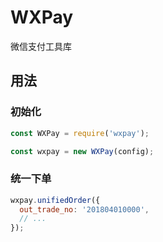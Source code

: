 # WXPay

微信支付工具库

## 用法

### 初始化

```js
const WXPay = require('wxpay');

const wxpay = new WXPay(config);
```

### 统一下单

```js
wxpay.unifiedOrder({
  out_trade_no: '201804010000',
  // ...
});
```
